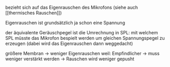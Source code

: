 bezieht sich auf das Eigenrauschen des Mikrofons (siehe auch [[thermisches Rauschen]])

Eigenrauschen ist grundsätzlich ja schon eine Spannung

der äquivalente Geräuschpegel ist die Umrechnung in SPL:
mit welchem SPL müsste das Mikrofon bespielt werden um gleichen Spannungspegel zu erzeugen
(dabei wird das Eigenrauschen dann weggedacht)

größere Membran -> weniger Eigenrauschen
weil: Empfindlicher -> muss weniger verstärkt werden -> Rauschen wird weniger gepusht

